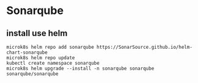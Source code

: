 # Sonarqube

## install use helm

```
microk8s helm repo add sonarqube https://SonarSource.github.io/helm-chart-sonarqube
microk8s helm repo update
kubectl create namespace sonarqube
microk8s helm upgrade --install -n sonarqube sonarqube sonarqube/sonarqube
```
